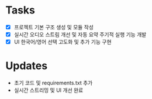# Tasks
- [x] 프로젝트 기본 구조 생성 및 모듈 작성
- [x] 실시간 오디오 스트림 개선 및 자동 요약 주기적 실행 기능 개발
- [x] UI 한국어/영어 선택 고도화 및 추가 기능 구현

# Updates
- 초기 코드 및 requirements.txt 추가
- 실시간 스트리밍 및 UI 개선 완료
